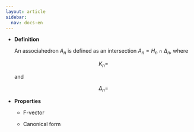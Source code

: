 ```yaml
---
layout: article
sidebar:
  nav: docs-en
---
```


* **Definition**

    An associahedron $A_n$ is defined as an intersection $A_n = H_n \cap \Delta_n$, where
    
    $$ K_n=$$
    
    and
    
    $$ \Delta_n=$$

* **Properties**

  * F-vector

  * Canonical form
